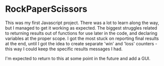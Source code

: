 # RockPaperScissors

This was my first Javascript project. There was a lot to learn along the way, but I managed to get it working as expected. The biggest struggles related to returning results out of functions for use later in the code, and declaring variables at the proper scope. I got the most stuck on reporting final results at the end, until I got the idea to create separate 'win' and 'loss' counters - this way I could keep the specific results messages I had. 

I'm expected to return to this at some point in the future and add a GUI.
